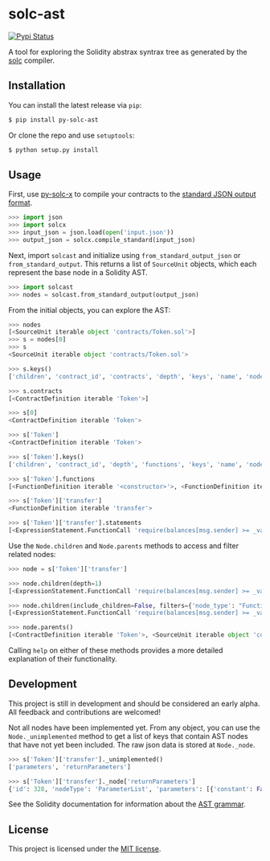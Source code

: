 # solc-ast

[![Pypi Status](https://img.shields.io/pypi/v/py-solc-ast.svg)](https://pypi.org/project/py-solc-ast/)

A tool for exploring the Solidity abstrax syntrax tree as generated by the [solc](https://github.com/ethereum/solidity) compiler.

## Installation

You can install the latest release via ``pip``:

```bash
$ pip install py-solc-ast
```

Or clone the repo and use ``setuptools``:

```bash
$ python setup.py install
```

## Usage

First, use [py-solc-x](https://github.com/iamdefinitelyahuman/py-solc-x) to compile your contracts to the [standard JSON output format](https://solidity.readthedocs.io/en/latest/using-the-compiler.html#output-description).

```python
>>> import json
>>> import solcx
>>> input_json = json.load(open('input.json'))
>>> output_json = solcx.compile_standard(input_json)
```

Next, import ``solcast`` and initialize using ``from_standard_output_json`` or ``from_standard_output``. This returns a list of ``SourceUnit`` objects, which each represent the base node in a Solidity AST.

```python
>>> import solcast
>>> nodes = solcast.from_standard_output(output_json)
```

From the initial objects, you can explore the AST:

```python
>>> nodes
[<SourceUnit iterable object 'contracts/Token.sol'>]
>>> s = nodes[0]
>>> s
<SourceUnit iterable object 'contracts/Token.sol'>

>>> s.keys()
['children', 'contract_id', 'contracts', 'depth', 'keys', 'name', 'node_type', 'offset', 'parent', 'path', 'value']

>>> s.contracts
[<ContractDefinition iterable 'Token'>]

>>> s[0]
<ContractDefinition iterable 'Token'>

>>> s['Token']
<ContractDefinition iterable 'Token'>

>>> s['Token'].keys()
['children', 'contract_id', 'depth', 'functions', 'keys', 'name', 'node_class', 'node_type', 'offset', 'parent', 'value']

>>> s['Token'].functions
[<FunctionDefinition iterable '<constructor>'>, <FunctionDefinition iterable '<fallback>'>, <FunctionDefinition iterable 'balanceOf'>, <FunctionDefinition iterable 'allowance'>, <FunctionDefinition iterable 'approve'>, <FunctionDefinition iterable 'transfer'>, <FunctionDefinition iterable 'transferFrom'>]

>>> s['Token']['transfer']
<FunctionDefinition iterable 'transfer'>

>>> s['Token']['transfer'].statements
[<ExpressionStatement.FunctionCall 'require(balances[msg.sender] >= _value, Insufficient Balance)'>, <ExpressionStatement.Assignment iterable uint256 'balances[msg.sender] = balances[msg.sender].sub(_value)'>, <ExpressionStatement.Assignment iterable uint256 'balances[_to] = balances[_to].add(_value)'>, <EmitStatement.FunctionCall 'Transfer'>, <Return.Literal bool 'true'>]
```

Use the ``Node.children`` and ``Node.parents`` methods to access and filter related nodes:

```python
>>> node = s['Token']['transfer']

>>> node.children(depth=1)
[<ExpressionStatement.FunctionCall 'require(balances[msg.sender] >= _value, Insufficient Balance)'>, <ExpressionStatement.Assignment iterable uint256 'balances[msg.sender] = balances[msg.sender].sub(_value)'>, <ExpressionStatement.Assignment iterable uint256 'balances[_to] = balances[_to].add(_value)'>, <EmitStatement.FunctionCall 'Transfer'>, <Return.Literal bool 'true'>]

>>> node.children(include_children=False, filters={'node_type': "FunctionCall", 'name': "require"})
[<ExpressionStatement.FunctionCall 'require(balances[msg.sender] >= _value, Insufficient Balance)'>]

>>> node.parents()
[<ContractDefinition iterable 'Token'>, <SourceUnit iterable object 'contracts/Token.sol'>]
```

Calling ``help`` on either of these methods provides a more detailed explanation of their functionality.

## Development

This project is still in development and should be considered an early alpha. All feedback and contributions are welcomed!

Not all nodes have been implemented yet. From any object, you can use the ``Node._unimplemented`` method to get a list of keys that contain AST nodes that have not yet been included. The raw json data is stored at ``Node._node``.

```python
>>> s['Token']['transfer']._unimplemented()
['parameters', 'returnParameters']

>>> s['Token']['transfer']._node['returnParameters']
{'id': 328, 'nodeType': 'ParameterList', 'parameters': [{'constant': False, 'id': 327, 'name': '', 'nodeType': 'VariableDeclaration', 'scope': 373, 'src': '1573:4:2', 'stateVariable': False, 'storageLocation': 'default', 'typeDescriptions': {'typeIdentifier': 't_bool', 'typeString': 'bool'}, 'typeName': {'id': 326, 'name': 'bool', 'nodeType': 'ElementaryTypeName', 'src': '1573:4:2', 'typeDescriptions': {'typeIdentifier': 't_bool', 'typeString': 'bool'}}, 'value': None, 'visibility': 'internal'}], 'src': '1572:6:2'}
```

See the Solidity documentation for information about the [AST grammar](https://solidity.readthedocs.io/en/latest/miscellaneous.html#language-grammar).

## License

This project is licensed under the [MIT license](LICENSE).
